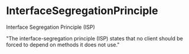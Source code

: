 # InterfaceSegregationPrinciple
Interface Segregation Principle (ISP)

"The interface-segregation principle (ISP) states that no client should be forced to depend on methods it does not use."
